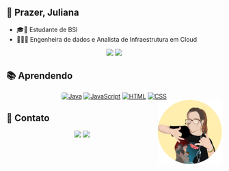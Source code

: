 ## 🙋 Prazer, Juliana 
- 🎓🧮 Estudante de BSI 
- 💜👩‍💻 Engenheira de dados e Analista de Infraestrutura em Cloud

<div align="center">
  <a href="https://github.com/adamsjuliana"><img height="145em" src="https://github-readme-stats.vercel.app/api?username=adamsjuliana&show_icons=true&theme=cobalt&include_all_commits=true&count_private=true"/></a>
  <a href="https://github.com/adamsjuliana"><img height="145em" src="https://github-readme-stats.vercel.app/api/top-langs/?username=adamsjuliana&layout=compact&langs_count=7&theme=cobalt"/>
  </a>
</div>

  ## 📚 Aprendendo
  
<div align="center">
  <a href="https://github.com/adamsjuliana"><img align="center" style="border-radius:4px" alt="Java" src="https://img.shields.io/badge/Java-ED8B00?style=flat&logo=java&logoColor=white"></a>
  <a href="https://github.com/adamsjuliana"><img align="center" alt="JavaScript" src="https://img.shields.io/badge/JavaScript-323330?style=flat&logo=javascript&logoColor=white"></a>
  <a href="https://github.com/adamsjuliana"><img align="center" alt="HTML" src="https://img.shields.io/badge/HTML5-E34F26??style=plastic&logo=appveyor?style=flat&logo=html5&logoColor=white"></a>
  <a href="https://github.com/adamsjuliana"><img align="center" alt="CSS" src="https://img.shields.io/badge/CSS-239120?&?style=flat&logo=css3&logoColor=white"></a>
</div>
<div>
<a href="https://beacons.ai/adamsjuliana"><img align="right" alt="Avatar" height="150" src="https://raw.githubusercontent.com/adamsjuliana/adamsjuliana/main/avatar.png"></a>
</div>
</div>

 ## 📲 Contato
<div align="center"> 
  <a href = "mailto:julianapadams@gmail.com"><img src="https://img.shields.io/badge/-Gmail-%23333?style=flat&logo=gmail&logoColor=white" target="_blank"></a>
  <a href="http://www.linkedin.com/in/adamsjuliana" target="_blank"><img src="https://img.shields.io/badge/-LinkedIn-%230077B5?style=flat&logo=linkedin&logoColor=white" target="_blank"></a>
</div>
